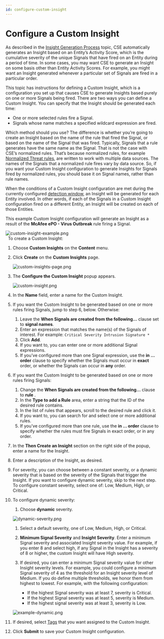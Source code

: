 ```yaml
---
id: configure-custom-insight
---
```


# Configure a Custom Insight

As described in the [Insight Generation Process](insight-generation-process.md) topic, CSE automatically generates an Insight based on an Entity’s Activity Score, which is the cumulative severity of the unique Signals that have fired on an Entity during a period of time. In some cases, you may want CSE to generate an Insight on some basis other than Entity Activity Scores. For example, you might want an Insight generated
whenever a particular set of Signals are fired in a particular order. 

This topic has instructions for defining a Custom Insight, which is a configuration you set up that causes CSE to generate Insights based purely on one or more Signals being fired. There are two ways you can define a Custom Insight. You can specify that the Insight should be generated each time:

* One or more selected rules fire a Signal.
* Signals whose name matches a specified wildcard expression are fired. 

Which method should you use? The difference is whether you’re going to create an Insight based on the name of the rule that fired the Signal, or based on the name of the Signal that was fired. Typically, Signals that a rule generates have the same name as the Signal. That is not the case with CSE’s normalized rules. That’s because normalized rules, for example [Normalized Threat rules](../cse-rules/normalized-threat-rules.md), are written to work with multiple data sources. The names of the Signals that a normalized rule fires vary by data source. So, if you want your
Custom Insight configuration to generate Insights for Signals fired by normalized rules, you should base it on Signal names, rather than rule names.

When the conditions of a Custom Insight configuration are met during the currently configured [detection window](set-insight-generation-window-threshold.md), an Insight will be generated for each Entity involved. In other words, if each of the Signals in a Custom Insight configuration fired on a different Entity, an Insight will be created on each of those Entities.

This example Custom Insight configuration will generate an Insight as a result of the **McAfee ePO - Virus Outbreak** rule firing a Signal. 

![custom-insight-example.png](/img/cloud-siem-enterprise/custom-insight-example.png)  
 
To create a Custom Insight:

1. Choose **Custom Insights** on the **Content** menu.
1. Click **Create** on the **Custom Insights** page.

    ![custom-insights-page.png](/img/cloud-siem-enterprise/custom-insights-page.png)
1. The **Configure the Custom Insight** popup appears.

    ![custom-insight.png](/img/cloud-siem-enterprise/custom-insight.png)
1. In the **Name** field, enter a name for the Custom Insight.
1. If you want the Custom Insight to be generated based on one or more rules firing Signals, jump to step 6, below. Otherwise:  

   1. Leave the **When Signals are created from the following...** clause set to **signal names**.
   1. Enter an expression that matches the name(s) of the Signals of interest. For example: `Critical Severity Intrusion Signature *` 
   1. Click **Add**. 
   1. If you want to, you can enter one or more additional Signal expressions. 
   1. If you’ve configured more than one Signal expression, use the **in ... order** clause to specify whether the Signals must occur in **exact** order, or whether the Signals can occur in **any** order. 

1. If you want the Custom Insight to be generated based on one or more rules firing Signals: 

   1. Change the **When Signals are created from the following...** clause to **rule** . 
   1. In the **Type to add a Rule** area, enter a string that the ID of the desired rule contains. 
   1. In the list of rules that appears, scroll to the desired rule and click it. 
   1. If you want to, you can search for and select one or more additional rules. 
   1. If you’ve configured more than one rule, use the **in ... order** clause to specify whether the rules must fire Signals in exact order, or in any order. 

1. In the **Then Create an Insight** section on the right side of the popup, enter a name for the Insight.
1. Enter a description of the Insight, as desired.
1. For severity, you can choose between a constant severity, or a dynamic severity that is based on the severity of the Signals that trigger the Insight. If you want to configure dynamic severity, skip to the next step. To configure constant severity, select one of: Low, Medium, High, or Critical. 
1. To configure dynamic severity: 

   1. Choose **dynamic** severity.    

    ![dynamic-severity.png](/img/cloud-siem-enterprise/dynamic-severity.png) 
    
   1. Select a default severity, one of Low, Medium, High, or Critical. 
   1. **Minimum Signal Severity** and **Insight Severity**. Enter a minimum Signal severity and associated Insight severity value. For example, if you enter 8 and select high, if any Signal in the Insight has a severity of 8 or higher, the custom Insight will have High severity. 
   1. If desired, you can enter a minimum Signal severity value for other Insight severity levels. For example, you could configure a minimum Signal severity of 4 as the threshold for an Insight severity level of Medium. If you do define multiple thresholds, we honor them from highest to lowest. For example, with the following configuration:
   
      * If the highest Signal severity was at least 7, severity is Critical. 
      * If the highest Signal severity was at least 5, severity is Medium.  
      * If the highest signal severity was at least 3, severity is Low.        

    ![example-dynamic.png](/img/cloud-siem-enterprise/example-dynamic.png)

1. If desired, select [Tags](tags-insights-signals-entities-rules.md) that you want assigned to the Custom Insight. 
1. Click **Submit** to save your Custom Insight configuration.
